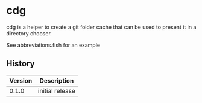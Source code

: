 # cdg

cdg is a helper to create a git folder cache that can be used to present it in a directory chooser.

See abbreviations.fish for an example

## History

|Version|Description|
|---|---|
|0.1.0|initial release|

